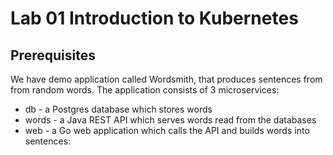 # Lab 01 Introduction to Kubernetes

## Prerequisites

We have demo application called Wordsmith, that produces sentences from from random words. The application consists of 3 microservices:

* db - a Postgres database which stores words
* words - a Java REST API which serves words read from the databases
* web - a Go web application which calls the API and builds words into sentences:
